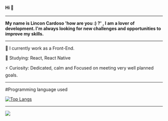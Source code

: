 #### Hi  👋
______________________________________________________

**My name is Lincon Cardoso 'how are you :) ?' , I am a lover of development. I'm always looking for new challenges and opportunities to improve my skills.**

______________________________________________________

🔭 I currently work as a Front-End.

🌱 Studying: React, React Native

⚡ Curiosity: Dedicated, calm and Focused on meeting very well planned goals.

______________________________________________________

#Programming language used

[![Top Langs](https://github-readme-stats.vercel.app/api/top-langs/?username=lincon-cardoso&layout=compact)](https://github.com/anuraghazra/github-readme-stats)


_____________________________________________________




<picture>
<source
  srcset="https://github-readme-stats.vercel.app/api?username=lincon-cardoso&show_icons=true&theme=dark"
  media="(prefers-color-scheme: dark)"
/>
<source
  srcset="https://github-readme-stats.vercel.app/api?username=lincon-cardoso&show_icons=true"
  media="(prefers-color-scheme: light), (prefers-color-scheme: no-preference)"
/>
<img src="https://github-readme-stats.vercel.app/api?username=lincon-cardoso&show_icons=true" />
</picture>
 
 
 
